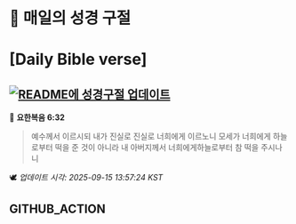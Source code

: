 # 🙏 매일의 성경 구절
# [Daily Bible verse]
## [![README에 성경구절 업데이트](https://github.com/DONGSUKA/first_test/actions/workflows/update-readme-bible.yml/badge.svg)](https://github.com/DONGSUKA/first_test/actions/workflows/update-readme-bible.yml)
<!-- START_BIBLE_VERSE -->
📖 **요한복음 6:32**
> 예수께서 이르시되 내가 진실로 진실로 너희에게 이르노니 모세가 너희에게 하늘로부터 떡을 준 것이 아니라 내 아버지께서 너희에게하늘로부터 참 떡을 주시나니

🕊️ _업데이트 시각: 2025-09-15 13:57:24 KST_
  <!-- END_BIBLE_VERSE -->
## GITHUB_ACTION
